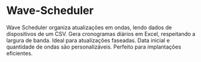 # Wave-Scheduler
Wave Scheduler organiza atualizações em ondas, lendo dados de dispositivos de um CSV. Gera cronogramas diários em Excel, respeitando a largura de banda. Ideal para atualizações faseadas. Data inicial e quantidade de ondas são personalizáveis. Perfeito para implantações eficientes.
